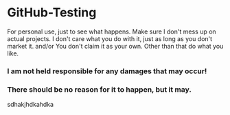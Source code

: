 # GitHub-Testing
For personal use, just to see what happens. Make sure I don't mess up on actual projects.
I don't care what you do with it, just as long as you don't market it. and/or
You don't claim it as your own.
Other than that do what you like.

### I am not held responsible for any damages that may occur!
### There should be no reason for it to happen, but it may.

sdhakjhdkahdka

